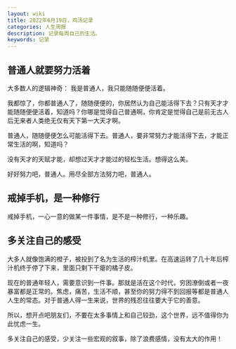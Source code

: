 ```yaml
---
layout: wiki
title: 2022年6月19日，鸡汤记录
categories: 人生周报
description: 记录每周自己的生活。
keywords: 记录
---
```


## 普通人就要努力活着
大多数人的逻辑神奇：
我是普通人，我只能随随便便活着。

我都惊了，你都普通人了，随随便便的，你居然认为自己能活得下去？只有天才才能随随便便活着，知道吗？你哪是觉得自己普通啊，你肯定是觉得自己是前无古人 后无来者人类绝无仅有天下第一大天才啊。

普通人，随随便便怎么可能活得下去。普通人，要非常努力才能活得下去，才能正常生活的啊，知道吗？

没有天才的天赋才能，却想过天才才能过的轻松生活。想得这么美。

好好努力吧，普通人。用尽全部方法努力吧，普通人。

## 戒掉手机，是一种修行

戒掉手机，一心一意的做某一件事情，是不是一种修行，一种乐趣。

## 多关注自己的感受

大多人就像饱满的橙子，被投到了名为生活的榨汁机里。在高速运转了几十年后榨汁机终于停了下来，里面只剩下干瘪的橘子皮。   


现在的普通年轻人，需要意识到一件事。那就是活在这个时代，穷困潦倒或者一夜暴富都是正常的。焦虑，痛苦，生活不顺，甚至你的努力得不到回报等都是普通人人生的常态。对于普通人得一生来说，世界的残忍往往要大于它的善意。    

所以，想开点吧朋友们，不要在太多事情上和自己较劲，这个世界，远不值得你为此忧虑一生。    

多关注自己的感受，少关注一些宏观的叙事，除了浪费感情，没有太大的作用！
